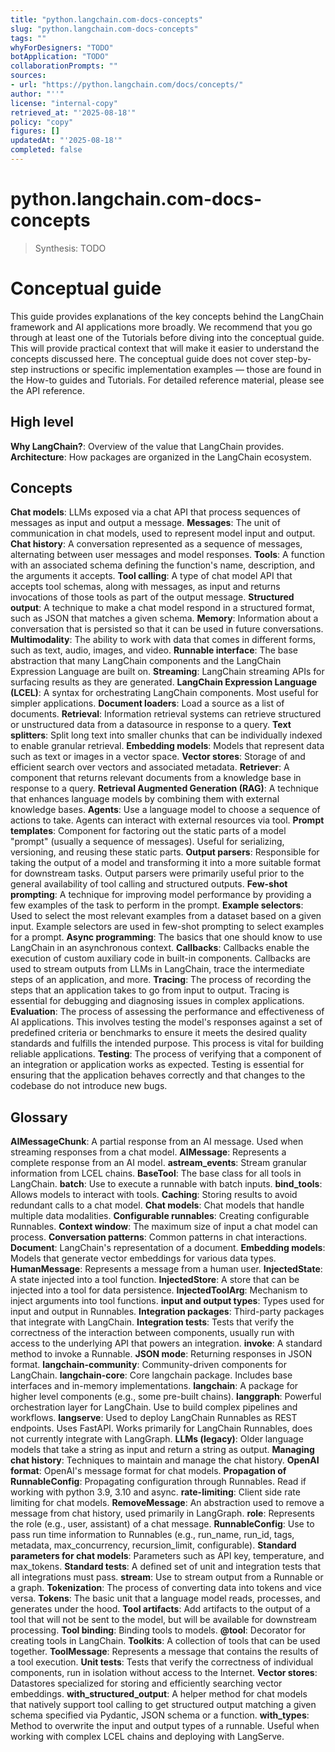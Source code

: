 ```yaml
---
title: "python.langchain.com-docs-concepts"
slug: "python.langchain.com-docs-concepts"
tags: ""
whyForDesigners: "TODO"
botApplication: "TODO"
collaborationPrompts: ""
sources:
- url: "https://python.langchain.com/docs/concepts/"
author: "''"
license: "internal-copy"
retrieved_at: "'2025-08-18'"
policy: "copy"
figures: []
updatedAt: "'2025-08-18'"
completed: false
---
```


# python.langchain.com-docs-concepts

> Synthesis: TODO

# Conceptual guide
This guide provides explanations of the key concepts behind the LangChain framework and AI applications more broadly.
We recommend that you go through at least one of the Tutorials before diving into the conceptual guide. This will provide practical context that will make it easier to understand the concepts discussed here.
The conceptual guide does not cover step-by-step instructions or specific implementation examples — those are found in the How-to guides and Tutorials. For detailed reference material, please see the API reference.
## High level
**Why LangChain?**: Overview of the value that LangChain provides. **Architecture**: How packages are organized in the LangChain ecosystem.
## Concepts
**Chat models**: LLMs exposed via a chat API that process sequences of messages as input and output a message. **Messages**: The unit of communication in chat models, used to represent model input and output. **Chat history**: A conversation represented as a sequence of messages, alternating between user messages and model responses. **Tools**: A function with an associated schema defining the function's name, description, and the arguments it accepts. **Tool calling**: A type of chat model API that accepts tool schemas, along with messages, as input and returns invocations of those tools as part of the output message. **Structured output**: A technique to make a chat model respond in a structured format, such as JSON that matches a given schema. **Memory**: Information about a conversation that is persisted so that it can be used in future conversations. **Multimodality**: The ability to work with data that comes in different forms, such as text, audio, images, and video. **Runnable interface**: The base abstraction that many LangChain components and the LangChain Expression Language are built on. **Streaming**: LangChain streaming APIs for surfacing results as they are generated. **LangChain Expression Language (LCEL)**: A syntax for orchestrating LangChain components. Most useful for simpler applications. **Document loaders**: Load a source as a list of documents. **Retrieval**: Information retrieval systems can retrieve structured or unstructured data from a datasource in response to a query. **Text splitters**: Split long text into smaller chunks that can be individually indexed to enable granular retrieval. **Embedding models**: Models that represent data such as text or images in a vector space. **Vector stores**: Storage of and efficient search over vectors and associated metadata. **Retriever**: A component that returns relevant documents from a knowledge base in response to a query. **Retrieval Augmented Generation (RAG)**: A technique that enhances language models by combining them with external knowledge bases. **Agents**: Use a language model to choose a sequence of actions to take. Agents can interact with external resources via tool. **Prompt templates**: Component for factoring out the static parts of a model "prompt" (usually a sequence of messages). Useful for serializing, versioning, and reusing these static parts. **Output parsers**: Responsible for taking the output of a model and transforming it into a more suitable format for downstream tasks. Output parsers were primarily useful prior to the general availability of tool calling and structured outputs. **Few-shot prompting**: A technique for improving model performance by providing a few examples of the task to perform in the prompt. **Example selectors**: Used to select the most relevant examples from a dataset based on a given input. Example selectors are used in few-shot prompting to select examples for a prompt. **Async programming**: The basics that one should know to use LangChain in an asynchronous context. **Callbacks**: Callbacks enable the execution of custom auxiliary code in built-in components. Callbacks are used to stream outputs from LLMs in LangChain, trace the intermediate steps of an application, and more. **Tracing**: The process of recording the steps that an application takes to go from input to output. Tracing is essential for debugging and diagnosing issues in complex applications. **Evaluation**: The process of assessing the performance and effectiveness of AI applications. This involves testing the model's responses against a set of predefined criteria or benchmarks to ensure it meets the desired quality standards and fulfills the intended purpose. This process is vital for building reliable applications. **Testing**: The process of verifying that a component of an integration or application works as expected. Testing is essential for ensuring that the application behaves correctly and that changes to the codebase do not introduce new bugs.
## Glossary
**AIMessageChunk**: A partial response from an AI message. Used when streaming responses from a chat model. **AIMessage**: Represents a complete response from an AI model. **astream_events**: Stream granular information from LCEL chains. **BaseTool**: The base class for all tools in LangChain. **batch**: Use to execute a runnable with batch inputs. **bind_tools**: Allows models to interact with tools. **Caching**: Storing results to avoid redundant calls to a chat model. **Chat models**: Chat models that handle multiple data modalities. **Configurable runnables**: Creating configurable Runnables. **Context window**: The maximum size of input a chat model can process. **Conversation patterns**: Common patterns in chat interactions. **Document**: LangChain's representation of a document. **Embedding models**: Models that generate vector embeddings for various data types. **HumanMessage**: Represents a message from a human user. **InjectedState**: A state injected into a tool function. **InjectedStore**: A store that can be injected into a tool for data persistence. **InjectedToolArg**: Mechanism to inject arguments into tool functions. **input and output types**: Types used for input and output in Runnables. **Integration packages**: Third-party packages that integrate with LangChain. **Integration tests**: Tests that verify the correctness of the interaction between components, usually run with access to the underlying API that powers an integration. **invoke**: A standard method to invoke a Runnable. **JSON mode**: Returning responses in JSON format. **langchain-community**: Community-driven components for LangChain. **langchain-core**: Core langchain package. Includes base interfaces and in-memory implementations. **langchain**: A package for higher level components (e.g., some pre-built chains). **langgraph**: Powerful orchestration layer for LangChain. Use to build complex pipelines and workflows. **langserve**: Used to deploy LangChain Runnables as REST endpoints. Uses FastAPI. Works primarily for LangChain Runnables, does not currently integrate with LangGraph. **LLMs (legacy)**: Older language models that take a string as input and return a string as output. **Managing chat history**: Techniques to maintain and manage the chat history. **OpenAI format**: OpenAI's message format for chat models. **Propagation of RunnableConfig**: Propagating configuration through Runnables. Read if working with python 3.9, 3.10 and async. **rate-limiting**: Client side rate limiting for chat models. **RemoveMessage**: An abstraction used to remove a message from chat history, used primarily in LangGraph. **role**: Represents the role (e.g., user, assistant) of a chat message. **RunnableConfig**: Use to pass run time information to Runnables (e.g.,
run_name,
run_id,
tags,
metadata,
max_concurrency,
recursion_limit,
configurable).
**Standard parameters for chat models**: Parameters such as API key,
temperature, and
max_tokens.
**Standard tests**: A defined set of unit and integration tests that all integrations must pass. **stream**: Use to stream output from a Runnable or a graph. **Tokenization**: The process of converting data into tokens and vice versa. **Tokens**: The basic unit that a language model reads, processes, and generates under the hood. **Tool artifacts**: Add artifacts to the output of a tool that will not be sent to the model, but will be available for downstream processing. **Tool binding**: Binding tools to models. **@tool**: Decorator for creating tools in LangChain. **Toolkits**: A collection of tools that can be used together. **ToolMessage**: Represents a message that contains the results of a tool execution. **Unit tests**: Tests that verify the correctness of individual components, run in isolation without access to the Internet. **Vector stores**: Datastores specialized for storing and efficiently searching vector embeddings. **with_structured_output**: A helper method for chat models that natively support tool calling to get structured output matching a given schema specified via Pydantic, JSON schema or a function. **with_types**: Method to overwrite the input and output types of a runnable. Useful when working with complex LCEL chains and deploying with LangServe.


